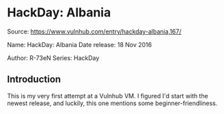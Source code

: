 # HackDay: Albania
Source: https://www.vulnhub.com/entry/hackday-albania,167/

Name: HackDay: Albania
Date release: 18 Nov 2016

Author: R-73eN
Series: HackDay

## Introduction

This is my very first attempt at a Vulnhub VM. I figured I'd start with the newest release, and luckily, this one mentions some beginner-friendliness.

